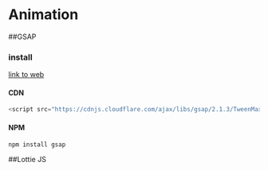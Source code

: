 # Animation

##GSAP

### install
[link to web](https://greensock.com/get-started-js)


#### CDN
```javascript
<script src="https://cdnjs.cloudflare.com/ajax/libs/gsap/2.1.3/TweenMax.min.js"></script>
```
#### NPM
```
npm install gsap
```


##Lottie JS